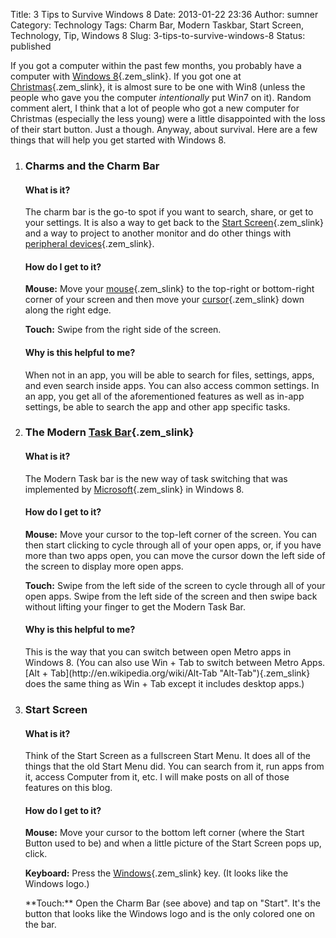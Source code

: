 Title: 3 Tips to Survive Windows 8
Date: 2013-01-22 23:36
Author: sumner
Category: Technology
Tags: Charm Bar, Modern Taskbar, Start Screen, Technology, Tip, Windows 8
Slug: 3-tips-to-survive-windows-8
Status: published

If you got a computer within the past few months, you probably have a
computer with [Windows
8](http://en.wikipedia.org/wiki/Windows_8 "Windows 8"){.zem_slink}. If
you got one at
[Christmas](http://en.wikipedia.org/wiki/Christmas "Christmas"){.zem_slink},
it is almost sure to be one with Win8 (unless the people who gave you
the computer *intentionally* put Win7 on it). Random comment alert, I
think that a lot of people who got a new computer for Christmas
(especially the less young) were a little disappointed with the loss of
their start button. Just a though. Anyway, about survival. Here are a
few things that will help you get started with Windows 8.

1.  ### Charms and the Charm Bar

    #### What is it?

    The charm bar is the go-to spot if you want to search, share, or get
    to your settings.<!--more--> It is also a way to get back to the
    [Start
    Screen](http://en.wikipedia.org/wiki/Start_menu "Start menu"){.zem_slink}
    and a way to project to another monitor and do other things with
    [peripheral
    devices](http://en.wikipedia.org/wiki/Peripheral "Peripheral"){.zem_slink}.

    #### How do I get to it?

    **Mouse:** Move your
    [mouse](http://en.wikipedia.org/wiki/Mouse_%28computing%29 "Mouse (computing)"){.zem_slink}
    to the top-right or bottom-right corner of your screen and then move
    your
    [cursor](http://en.wikipedia.org/wiki/Cursor_%28computers%29 "Cursor (computers)"){.zem_slink}
    down along the right edge.

    **Touch:** Swipe from the right side of the screen.

    #### Why is this helpful to me?

    <p>
    When not in an app, you will be able to search for files, settings,
    apps, and even search inside apps. You can also access common
    settings. In an app, you get all of the aforementioned features as
    well as in-app settings, be able to search the app and other app
    specific tasks.

2.  ### The Modern [Task Bar](http://en.wikipedia.org/wiki/Taskbar "Taskbar"){.zem_slink}

    #### What is it?

    The Modern Task bar is the new way of task switching that was
    implemented by
    [Microsoft](http://en.wikipedia.org/wiki/Microsoft "Microsoft"){.zem_slink}
    in Windows 8.

    #### How do I get to it?

    **Mouse:** Move your cursor to the top-left corner of the screen.
    You can then start clicking to cycle through all of your open apps,
    or, if you have more than two apps open, you can move the cursor
    down the left side of the screen to display more open apps.

    **Touch:** Swipe from the left side of the screen to cycle through
    all of your open apps. Swipe from the left side of the screen and
    then swipe back without lifting your finger to get the Modern Task
    Bar.

    #### Why is this helpful to me?

    <p>
    This is the way that you can switch between open Metro apps in
    Windows 8. (You can also use Win + Tab to switch between Metro Apps.
    [Alt +
    Tab](http://en.wikipedia.org/wiki/Alt-Tab "Alt-Tab"){.zem_slink}
    does the same thing as Win + Tab except it includes desktop apps.)

3.  ### Start Screen

    #### What is it?

    Think of the Start Screen as a fullscreen Start Menu. It does all of
    the things that the old Start Menu did. You can search from it, run
    apps from it, access Computer from it, etc. I will make posts on all
    of those features on this blog.

    #### How do I get to it?

    **Mouse:** Move your cursor to the bottom left corner (where the
    Start Button used to be) and when a little picture of the Start
    Screen pops up, click.

    **Keyboard:** Press the
    [Windows](http://en.wikipedia.org/wiki/Microsoft_Windows "Microsoft Windows"){.zem_slink}
    key. (It looks like the Windows logo.)

    <p>
    **Touch:** Open the Charm Bar (see above) and tap on "Start". It's
    the button that looks like the Windows logo and is the only colored
    one on the bar.


